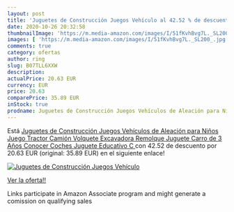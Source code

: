 ```yaml
---
layout: post
title: 'Juguetes de Construcción Juegos Vehículo al 42.52 % de descuento'
date: 2020-10-26 20:32:58
thumbnailImage: 'https://m.media-amazon.com/images/I/51fKvhBvg7L._SL200_.jpg'
images: [ 'https://m.media-amazon.com/images/I/51fKvhBvg7L._SL200_.jpg' ]
comments: true
category: ofertas
author: ring
slug: B07TLL6XXW
description:
actualPrice: 20.63 EUR
currency: EUR
price: 20.63
comparePrice: 35.89 EUR
inStock: true
prodname: Juguetes de Construcción Juegos Vehículos de Aleación para Niños Juego Tractor Camión Volquete Excavadora Remolque Juguete Carro de 3 Años Conocer Coches Juguete Educativo  C 
---
```


Está [Juguetes de Construcción Juegos Vehículos de Aleación para Niños Juego Tractor Camión Volquete Excavadora Remolque Juguete Carro de 3 Años Conocer Coches Juguete Educativo  C ](https://www.amazon.es/dp/B07TLL6XXW/?tag=tolees-21) con 42.52 de descuento por 20.63 EUR (original: 35.89 EUR) en el siguiente enlace!

[![Juguetes de Construcción Juegos Vehículo](https://m.media-amazon.com/images/I/51fKvhBvg7L._SL200_.jpg)](https://www.amazon.es/dp/B07TLL6XXW/?tag=tolees-21)

[Ver la oferta!!](https://www.amazon.es/dp/B07TLL6XXW/?tag=tolees-21)

Links participate in Amazon Associate program and might generate a comission on qualifying sales


